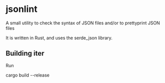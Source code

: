 # jsonlint
A small utility to check the syntax of JSON files and/or to prettyprint JSON files

It is written in Rust, and uses the serde_json library.

## Building iter

Run

cargo build --release


